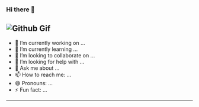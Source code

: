 ### Hi there 👋

![Github Gif](https://media.giphy.com/media/G8kzmJHKAbYjEIcNt7/giphy.gif)
----
- 🔭 I’m currently working on ...
- 🌱 I’m currently learning ...
- 👯 I’m looking to collaborate on ...
- 🤔 I’m looking for help with ...
- 💬 Ask me about ...
- 📫 How to reach me: ...
- 😄 Pronouns: ...
- ⚡ Fun fact: ...
----
